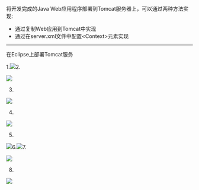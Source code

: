 将开发完成的Java Web应用程序部署到Tomcat服务器上，可以通过两种方法实现:

* 通过复制Web应用到Tomcat中实现
* 通过在server.xml文件中配置&lt;Context&gt;元素实现

---

在Eclipse上部署Tomcat服务

1.![](/assets/4.png)2.

![](/assets/5.png)

3.

![](/assets/6.png)

4.

![](/assets/7.png)

5.

![](/assets/8.png)6.![](/assets/9.png)7.

![](/assets/10.png)

8.

![](/assets/11.png)

